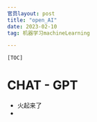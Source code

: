 ```yaml
---
官员layout: post
title: "open_AI"
date: 2023-02-10
tag: 机器学习machineLearning	

---
```


`[TOC]`

# CHAT - GPT





- 火起来了
- 





